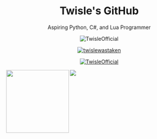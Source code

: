 <p align="center">
  <h1 align="center">Twisle's GitHub</h1>
  <p align="center">Aspiring Python, C#, and Lua Programmer</p>
</p>

<p align="Center"> <img src="https://komarev.com/ghpvc/?username=TwisleOfficial&label=Profile%20views&color=0e75b6&style=flat" alt="TwisleOfficial" /> </p>
<p align="center"> <a href="https://twitter.com/twislewastaken" target="blank"><img src="https://img.shields.io/twitter/follow/twislewastaken?logo=twitter&style=for-the-badge" alt="twislewastaken" /></a> </p>

<p align="center"> <a href="https://github.com/ryo-ma/github-profile-trophy"><img src="https://github-profile-trophy.vercel.app/?username=TwisleOfficial&theme=onestar&no-frame=true" alt="TwisleOfficial" /></a> </p>

<p align="center">
<div>
  <img height="170" align="left" src="https://github-readme-stats.vercel.app/api?username=TwisleOfficial&count_private=true&include_all_commits=true" />
  <img src="https://github-readme-stats.vercel.app/api/top-langs/?username=TwisleOfficial&layout=compact" />
</div>
</p>

<p align="center">
 


</p>
